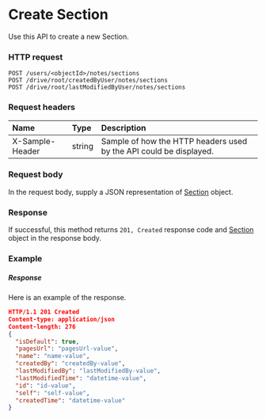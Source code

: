 # Create Section

Use this API to create a new Section.
### HTTP request
```http
POST /users/<objectId>/notes/sections
POST /drive/root/createdByUser/notes/sections
POST /drive/root/lastModifiedByUser/notes/sections

```
### Request headers
| Name       | Type | Description|
|:---------------|:--------|:----------|
| X-Sample-Header  | string  | Sample of how the HTTP headers used by the API could be displayed.|

### Request body
In the request body, supply a JSON representation of [Section](../resources/section.md) object.


### Response
If successful, this method returns `201, Created` response code and [Section](../resources/section.md) object in the response body.

### Example
##### Response
Here is an example of the response.
```json
HTTP/1.1 201 Created
Content-type: application/json
Content-length: 276
{
  "isDefault": true,
  "pagesUrl": "pagesUrl-value",
  "name": "name-value",
  "createdBy": "createdBy-value",
  "lastModifiedBy": "lastModifiedBy-value",
  "lastModifiedTime": "datetime-value",
  "id": "id-value",
  "self": "self-value",
  "createdTime": "datetime-value"
}
```

<!-- uuid: 1cff5aec-0bc5-4bf2-b77b-b1d217b9a2a3
2015-10-09 18:34:13 UTC -->